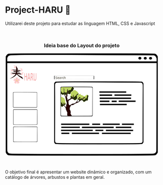 # Project-HARU :cherry_blossom:
<p> Utilizarei deste projeto para estudar as linguagem HTML, CSS e Javascript </p>

<br>
<h3 align="center">Ideia base do Layout do projeto</h3>
<p align="center">
  <a href="#">
    <img align="center" width="500" src="websiteHARU_ideiaBase.png" />
  </a>
</p>
<br>

<p>O objetivo final é apresentar um website dinâmico e organizado, com um catálogo de árvores, arbustos e plantas em geral.</p>
